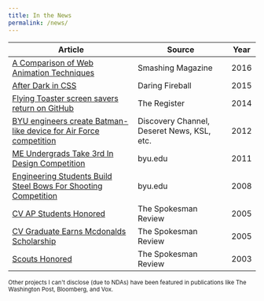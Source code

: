 ```yaml
---
title: In the News
permalink: /news/
---
```


| Article | Source | Year |
| --- | --- | --- |
| [A Comparison of Web Animation Techniques][9] | Smashing Magazine | 2016 |
| [After Dark in CSS][8]| Daring Fireball | 2015 |
| [Flying Toaster screen savers return on GitHub][7] | The Register | 2014 |
| [BYU engineers create Batman-like device for Air Force competition][6] | Discovery Channel, Deseret News, KSL, etc. | 2012 |
| [ME Undergrads Take 3rd In Design Competition][5] | byu.edu | 2011 |
| [Engineering Students Build Steel Bows For Shooting Competition][4] | byu.edu | 2008 |
| [CV AP Students Honored][3] | The Spokesman Review | 2005 |
| [CV Graduate Earns Mcdonalds Scholarship][2] | The Spokesman Review | 2005 |
| [Scouts Honored][1] | The Spokesman Review | 2003 |

<small>Other projects I can't disclose (due to NDAs) have been featured in publications like The Washington Post, Bloomberg, and Vox.</small>

[1]: http://bryanbraun.com/assets/documents/eagle.pdf
[2]: http://www.spokesman.com/stories/2005/aug/13/cv-graduate-earns-mcdonalds-scholarship/
[3]: http://www.spokesman.com/stories/2005/nov/26/city-school-students-learning-bridge/#CVAPStudents
[4]: http://me.byu.edu/news/modern-nephites-engineering-students-build-steel-bows-shooting-competition
[5]: http://me.byu.edu/news/me-undergrads-take-3rd-design-competition
[6]: http://www.bryanbraun.com/2012/04/30/in-the-press
[7]: http://www.theregister.co.uk/2014/03/17/flying_toaster_screen_savers_return_on_github/
[8]: http://daringfireball.net/linked/2015/06/07/after-dark
[9]: https://www.smashingmagazine.com/smashing-newsletter-issue-165/#a3
